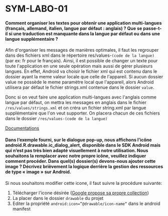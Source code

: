 # SYM-LABO-01

#### Comment organiser les textes pour obtenir une application multi-langues (français, allemand, italien, langue par défaut : anglais) ? Que se passe-t-il si une traduction est manquante dans la langue par défaut ou dans une langue supplémentaire ?

Afin d'organiser les messages de manières optimales, il faut les regrouper dans des fichiers xml dans le répertoire res/values-`(code de la langue)` (par ex: fr pour le français). Ainsi, il est possible de changer un texte pour toute l'application en une seule opération mais aussi de gérer plusieurs langues.
En effet, Android va choisir le fichier xml qui est contenu dans le dossier ayant la meme valeur locale que celle de l'appareil. 
Si aucun dossier value ne possède le meme paramètre local que l'appareil, alors Android utilisera par défaut le fichier strings.xml contenue dans le dossier `value`.

Donc si on veut faire une application multi-langues avec l'anglais comme langue par défaut, on mettra les messages en anglais dans le fichier `/res/values/strings.xml` et on créra un fichier string.xml par langue supplémentaire que l'on veut supporter. On placera chacun de ces fichiers dans le dossier `/res/values-(code de la langue)`

[Documentations](https://developer.android.com/training/basics/supporting-devices/languages)

#### Dans l’exemple fourni, sur le dialogue pop-up, nous affichons l’icône android.R.drawable.ic_dialog_alert, disponible dans le SDK Android mais qui n’est pas très bien adapté visuellement à notre utilisation. Nous souhaitons la remplacer avec notre propre icône, veuillez indiquer comment procéder. Dans quel(s) dossier(s) devons-nous ajouter cette image ? Décrivez brièvement la logique derrière la gestion des ressources de type « image » sur Android.

Si nous souhaitons modifier cette icone, il faut suivre la procédure suivante:

1. Télécharger l'icone désirée ([Google propose sa propre collection](https://material.io/tools/icons/?style=baseline))
2. La placer dans le dossier `drawable` du projet
3. Editer la propriété `android:icon=”@drawable/icon-name“` dans le android manifest

